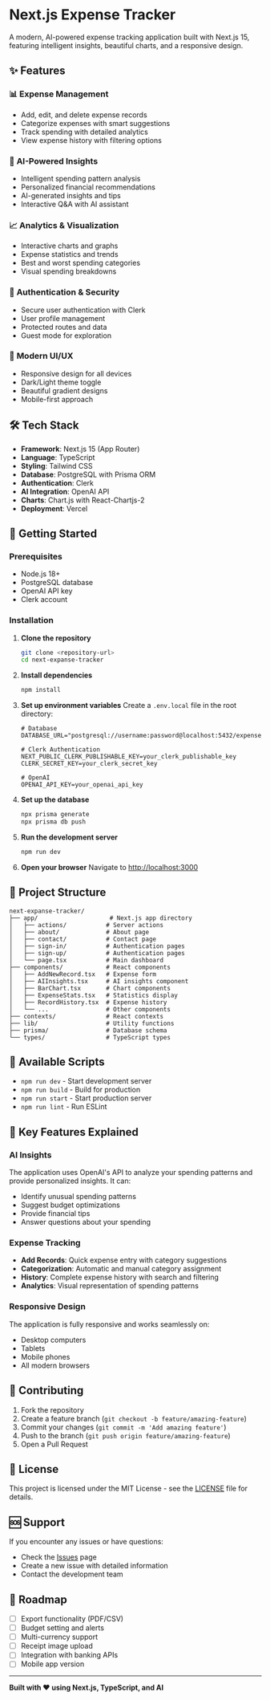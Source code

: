 # Next.js Expense Tracker

A modern, AI-powered expense tracking application built with Next.js 15, featuring intelligent insights, beautiful charts, and a responsive design.

## ✨ Features

### 📊 **Expense Management**
- Add, edit, and delete expense records
- Categorize expenses with smart suggestions
- Track spending with detailed analytics
- View expense history with filtering options

### 🤖 **AI-Powered Insights**
- Intelligent spending pattern analysis
- Personalized financial recommendations
- AI-generated insights and tips
- Interactive Q&A with AI assistant

### 📈 **Analytics & Visualization**
- Interactive charts and graphs
- Expense statistics and trends
- Best and worst spending categories
- Visual spending breakdowns

### 🔐 **Authentication & Security**
- Secure user authentication with Clerk
- User profile management
- Protected routes and data
- Guest mode for exploration

### 🎨 **Modern UI/UX**
- Responsive design for all devices
- Dark/Light theme toggle
- Beautiful gradient designs
- Mobile-first approach

## 🛠️ Tech Stack

- **Framework**: Next.js 15 (App Router)
- **Language**: TypeScript
- **Styling**: Tailwind CSS
- **Database**: PostgreSQL with Prisma ORM
- **Authentication**: Clerk
- **AI Integration**: OpenAI API
- **Charts**: Chart.js with React-Chartjs-2
- **Deployment**: Vercel

## 🚀 Getting Started

### Prerequisites

- Node.js 18+ 
- PostgreSQL database
- OpenAI API key
- Clerk account

### Installation

1. **Clone the repository**
   ```bash
   git clone <repository-url>
   cd next-expanse-tracker
   ```

2. **Install dependencies**
   ```bash
   npm install
   ```

3. **Set up environment variables**
   Create a `.env.local` file in the root directory:
   ```env
   # Database
   DATABASE_URL="postgresql://username:password@localhost:5432/expense_tracker"
   
   # Clerk Authentication
   NEXT_PUBLIC_CLERK_PUBLISHABLE_KEY=your_clerk_publishable_key
   CLERK_SECRET_KEY=your_clerk_secret_key
   
   # OpenAI
   OPENAI_API_KEY=your_openai_api_key
   ```

4. **Set up the database**
   ```bash
   npx prisma generate
   npx prisma db push
   ```

5. **Run the development server**
   ```bash
   npm run dev
   ```

6. **Open your browser**
   Navigate to [http://localhost:3000](http://localhost:3000)

## 📁 Project Structure

```
next-expanse-tracker/
├── app/                    # Next.js app directory
│   ├── actions/           # Server actions
│   ├── about/             # About page
│   ├── contact/           # Contact page
│   ├── sign-in/           # Authentication pages
│   ├── sign-up/           # Authentication pages
│   └── page.tsx           # Main dashboard
├── components/            # React components
│   ├── AddNewRecord.tsx   # Expense form
│   ├── AIInsights.tsx     # AI insights component
│   ├── BarChart.tsx       # Chart components
│   ├── ExpenseStats.tsx   # Statistics display
│   ├── RecordHistory.tsx  # Expense history
│   └── ...                # Other components
├── contexts/              # React contexts
├── lib/                   # Utility functions
├── prisma/                # Database schema
└── types/                 # TypeScript types
```

## 🔧 Available Scripts

- `npm run dev` - Start development server
- `npm run build` - Build for production
- `npm run start` - Start production server
- `npm run lint` - Run ESLint

## 🎯 Key Features Explained

### AI Insights
The application uses OpenAI's API to analyze your spending patterns and provide personalized insights. It can:
- Identify unusual spending patterns
- Suggest budget optimizations
- Provide financial tips
- Answer questions about your spending

### Expense Tracking
- **Add Records**: Quick expense entry with category suggestions
- **Categorization**: Automatic and manual category assignment
- **History**: Complete expense history with search and filtering
- **Analytics**: Visual representation of spending patterns

### Responsive Design
The application is fully responsive and works seamlessly on:
- Desktop computers
- Tablets
- Mobile phones
- All modern browsers

## 🤝 Contributing

1. Fork the repository
2. Create a feature branch (`git checkout -b feature/amazing-feature`)
3. Commit your changes (`git commit -m 'Add amazing feature'`)
4. Push to the branch (`git push origin feature/amazing-feature`)
5. Open a Pull Request

## 📝 License

This project is licensed under the MIT License - see the [LICENSE](LICENSE) file for details.

## 🆘 Support

If you encounter any issues or have questions:
- Check the [Issues](../../issues) page
- Create a new issue with detailed information
- Contact the development team

## 🔮 Roadmap

- [ ] Export functionality (PDF/CSV)
- [ ] Budget setting and alerts
- [ ] Multi-currency support
- [ ] Receipt image upload
- [ ] Integration with banking APIs
- [ ] Mobile app version

---

**Built with ❤️ using Next.js, TypeScript, and AI**
